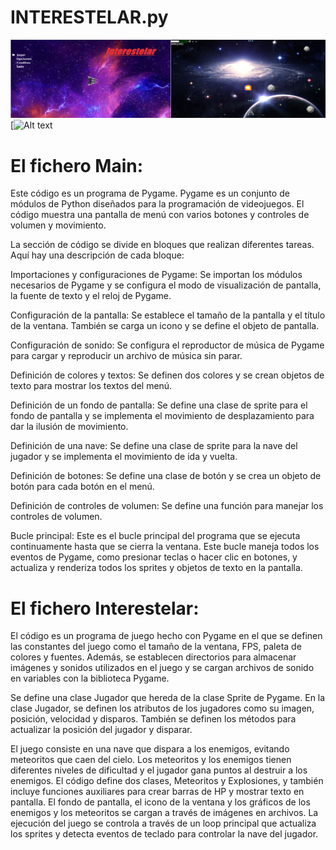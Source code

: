 # INTERESTELAR.py
![This is an image](https://github.com/aplprogramacion/INTERESTELAR.py/blob/master/Captura%20de%20pantalla%20(13).png)
[![Alt text]([https://www.youtube.com/watch?v=configuroweb](https://youtu.be/fL6GdtiRC5E))
# El fichero Main:
Este código es un programa de Pygame. Pygame es un conjunto de módulos de Python diseñados para la programación de videojuegos. El código muestra una pantalla de menú con varios botones y controles de volumen y movimiento.

La sección de código se divide en bloques que realizan diferentes tareas. Aquí hay una descripción de cada bloque:

Importaciones y configuraciones de Pygame: Se importan los módulos necesarios de Pygame y se configura el modo de visualización de pantalla, la fuente de texto y el reloj de Pygame.

Configuración de la pantalla: Se establece el tamaño de la pantalla y el título de la ventana. También se carga un icono y se define el objeto de pantalla.

Configuración de sonido: Se configura el reproductor de música de Pygame para cargar y reproducir un archivo de música sin parar.

Definición de colores y textos: Se definen dos colores y se crean objetos de texto para mostrar los textos del menú.

Definición de un fondo de pantalla: Se define una clase de sprite para el fondo de pantalla y se implementa el movimiento de desplazamiento para dar la ilusión de movimiento.

Definición de una nave: Se define una clase de sprite para la nave del jugador y se implementa el movimiento de ida y vuelta.

Definición de botones: Se define una clase de botón y se crea un objeto de botón para cada botón en el menú.

Definición de controles de volumen: Se define una función para manejar los controles de volumen.

Bucle principal: Este es el bucle principal del programa que se ejecuta continuamente hasta que se cierra la ventana. Este bucle maneja todos los eventos de Pygame, como presionar teclas o hacer clic en botones, y actualiza y renderiza todos los sprites y objetos de texto en la pantalla.

# El fichero Interestelar:
El código es un programa de juego hecho con Pygame en el que se definen las constantes del juego como el tamaño de la ventana, FPS, paleta de colores y fuentes. Además, se establecen directorios para almacenar imágenes y sonidos utilizados en el juego y se cargan archivos de sonido en variables con la biblioteca Pygame.

Se define una clase Jugador que hereda de la clase Sprite de Pygame. En la clase Jugador, se definen los atributos de los jugadores como su imagen, posición, velocidad y disparos. También se definen los métodos para actualizar la posición del jugador y disparar.

 El juego consiste en una nave que dispara a los enemigos, evitando meteoritos que caen del cielo. Los meteoritos y los enemigos tienen diferentes niveles de dificultad y el jugador gana puntos al destruir a los enemigos. El código define dos clases, Meteoritos y Explosiones, y también incluye funciones auxiliares para crear barras de HP y mostrar texto en pantalla. El fondo de pantalla, el icono de la ventana y los gráficos de los enemigos y los meteoritos se cargan a través de imágenes en archivos. La ejecución del juego se controla a través de un loop principal que actualiza los sprites y detecta eventos de teclado para controlar la nave del jugador.
